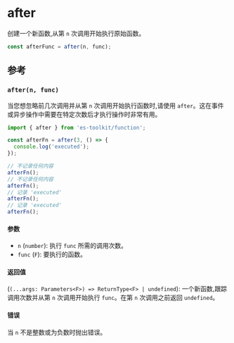 # after

创建一个新函数,从第 `n` 次调用开始执行原始函数。

```typescript
const afterFunc = after(n, func);
```

## 参考

### `after(n, func)`

当您想忽略前几次调用并从第 `n` 次调用开始执行函数时,请使用 `after`。这在事件或异步操作中需要在特定次数后才执行操作时非常有用。

```typescript
import { after } from 'es-toolkit/function';

const afterFn = after(3, () => {
  console.log('executed');
});

// 不记录任何内容
afterFn();
// 不记录任何内容
afterFn();
// 记录 'executed'
afterFn();
// 记录 'executed'
afterFn();
```

#### 参数

- `n` (`number`): 执行 `func` 所需的调用次数。
- `func` (`F`): 要执行的函数。

#### 返回值

(`(...args: Parameters<F>) => ReturnType<F> | undefined`): 一个新函数,跟踪调用次数并从第 `n` 次调用开始执行 `func`。在第 `n` 次调用之前返回 `undefined`。

#### 错误

当 `n` 不是整数或为负数时抛出错误。
